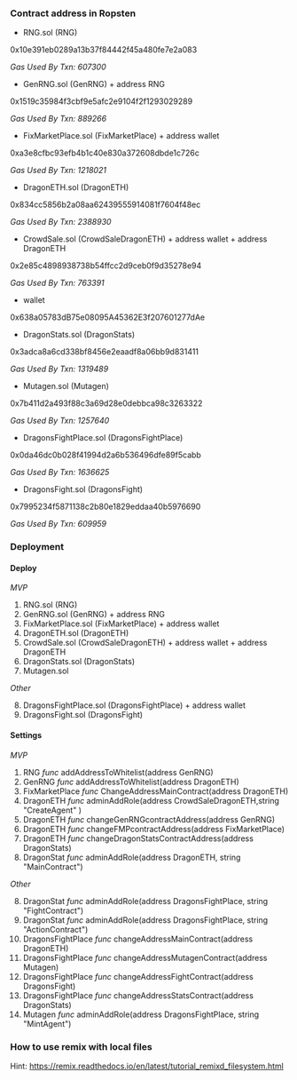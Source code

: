 ### Contract address in Ropsten

* RNG.sol (RNG)

 0x10e391eb0289a13b37f84442f45a480fe7e2a083

 *Gas Used By Txn: 607300*

* GenRNG.sol (GenRNG) + address RNG

 0x1519c35984f3cbf9e5afc2e9104f2f1293029289

 *Gas Used By Txn: 889266*

* FixMarketPlace.sol (FixMarketPlace) + address wallet

 0xa3e8cfbc93efb4b1c40e830a372608dbde1c726c

 *Gas Used By Txn: 1218021*

* DragonETH.sol (DragonETH)

 0x834cc5856b2a08aa62439555914081f7604f48ec

 *Gas Used By Txn: 2388930*

* CrowdSale.sol (CrowdSaleDragonETH) + address wallet + address DragonETH

 0x2e85c4898938738b54ffcc2d9ceb0f9d35278e94

 *Gas Used By Txn: 763391*


* wallet
 
 0x638a05783dB75e08095A45362E3f207601277dAe

* DragonStats.sol (DragonStats)
 
 0x3adca8a6cd338bf8456e2eaadf8a06bb9d831411

 *Gas Used By Txn: 1319489*


* Mutagen.sol (Mutagen)

 0x7b411d2a493f88c3a69d28e0debbca98c3263322

 *Gas Used By Txn: 1257640*

* DragonsFightPlace.sol (DragonsFightPlace)

 0x0da46dc0b028f41994d2a6b536496dfe89f5cabb

 *Gas Used By Txn: 1636625*

* DragonsFight.sol (DragonsFight)

 0x7995234f5871138c2b80e1829eddaa40b5976690
 
 *Gas Used By Txn: 609959*

### Deployment

#### Deploy

*MVP*

1. RNG.sol (RNG)
2. GenRNG.sol (GenRNG) + address RNG
3. FixMarketPlace.sol (FixMarketPlace) + address wallet 
4. DragonETH.sol (DragonETH)
5. CrowdSale.sol (CrowdSaleDragonETH) + address wallet + address DragonETH
6. DragonStats.sol (DragonStats)
7. Mutagen.sol

*Other*

8. DragonsFightPlace.sol (DragonsFightPlace) + address wallet
9. DragonsFight.sol (DragonsFight)


#### Settings

*MVP*

1. RNG			*func*	addAddressToWhitelist(address GenRNG)
2. GenRNG		*func*	addAddressToWhitelist(address DragonETH)
3. FixMarketPlace 	*func*	ChangeAddressMainContract(address DragonETH)
4. DragonETH		*func*	adminAddRole(address CrowdSaleDragonETH,string "CreateAgent" )
5. DragonETH		*func*	changeGenRNGcontractAddress(address GenRNG)
6. DragonETH		*func*	changeFMPcontractAddress(address FixMarketPlace)
7. DragonETH		*func*	changeDragonStatsContractAddress(address DragonStats)
8. DragonStat		*func*	adminAddRole(address DragonETH, string "MainContract")

*Other*

8. DragonStat		*func*	adminAddRole(address DragonsFightPlace, string "FightContract")
9. DragonStat		*func*	adminAddRole(address DragonsFightPlace, string "ActionContract")
10. DragonsFightPlace	*func*	changeAddressMainContract(address DragonETH)
11. DragonsFightPlace	*func*	changeAddressMutagenContract(address Mutagen)
12. DragonsFightPlace	*func*	changeAddressFightContract(address DragonsFight)
13. DragonsFightPlace	*func*	changeAddressStatsContract(address DragonStats)
14. Mutagen		*func*	adminAddRole(address DragonsFightPlace, string "MintAgent")

### How to use remix with local files

Hint: https://remix.readthedocs.io/en/latest/tutorial_remixd_filesystem.html


